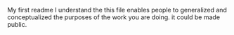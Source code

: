 My first readme
I understand the this file enables people to generalized and conceptualized the purposes of the work you are doing.
it could be made public.
